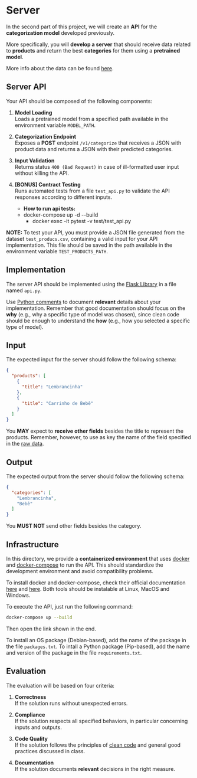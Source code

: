 # Server

In the second part of this project, we will create an **API** for the
**categorization model** developed previously.

More specifically, you will **develop a server** that should receive data
related to **products** and return the best **categories** for them using a
**pretrained model**.

More info about the data can be found [here][1].

## Server API

Your API should be composed of the following components:

1. **Model Loading** <br>
   Loads a pretrained model from a specified path available in the environment
   variable `MODEL_PATH`.

2. **Categorization Endpoint** <br>
   Exposes a **POST** endpoint `/v1/categorize` that receives a JSON with
   product data and returns a JSON with their predicted categories.

3. **Input Validation** <br>
   Returns status `400 (Bad Request)` in case of ill-formatted user input
   without killing the API.

4. **[BONUS] Contract Testing** <br>
   Runs automated tests from a file `test_api.py` to validate the API
   responses according to different inputs.
   
   * **How to run api tests:** <br>
	* docker-compose up -d --build
        * docker exec -it <CONTAINER ID> pytest -v test/test_api.py 

**NOTE:** To test your API, you must provide a JSON file generated from the
dataset `test_producs.csv`, containing a valid input for your API
implementation. This file should be saved in the path available in the
environment variable `TEST_PRODUCTS_PATH`.

## Implementation

The server API should be implemented using the [Flask Library][2] in a file
named `api.py`.

Use [Python comments][3] to document **relevant** details about your
implementation. Remember that good documentation should focus on the **why**
(e.g., why a specific type of model was chosen), since clean code should be
enough to understand the **how** (e.g., how you selected a specific type of
model).

## Input

The expected input for the server should follow the following schema:
```json
{
  "products": [
    {
      "title": "Lembrancinha"
    },
    {
      "title": "Carrinho de Bebê"
    }
  ]
}
```
You **MAY** expect to **receive other fields** besides the title to
represent the products. Remember, however, to use as key the name of the field
specified in the [raw data][1].

## Output

The expected output from the server should follow the following schema:
```json
{
  "categories": [
    "Lembrancinha",
    "Bebê"
  ]
}
```
You **MUST NOT** send other fields besides the category.

## Infrastructure

In this directory, we provide a **containerized environment** that uses
[docker][4] and [docker-compose][5] to run the API. This should standardize the
development environment and avoid compatibility problems.

To install docker and docker-compose, check their official documentation
[here][4] and [here][5]. Both tools should be instalable at Linux, MacOS and
Windows.

To execute the API, just run the following command:
```bash
docker-compose up --build
```
Then open the link shown in the end.

To install an OS package (Debian-based), add the name of the package in the file
`packages.txt`. To intall a Python package (Pip-based), add the name and version
of the package in the file `requirements.txt`.

## Evaluation

The evaluation will be based on four criteria:

1. **Correctness** <br>
   If the solution runs without unexpected errors.

2. **Compliance** <br>
   If the solution respects all specified behaviors, in particular concerning
   inputs and outputs.

2. **Code Quality** <br>
   If the solution follows the principles of [clean code][6] and general good
   practices discussed in class.

3. **Documentation** <br>
   If the solution documents **relevant** decisions in the right measure.

[1]: ../data/README.md
[2]: https://flask.palletsprojects.com/en/1.1.x/
[3]: https://realpython.com/documenting-python-code/
[4]: https://docs.docker.com/get-docker
[5]: https://docs.docker.com/compose/install
[6]: https://gist.github.com/wojteklu/73c6914cc446146b8b533c0988cf8d29

